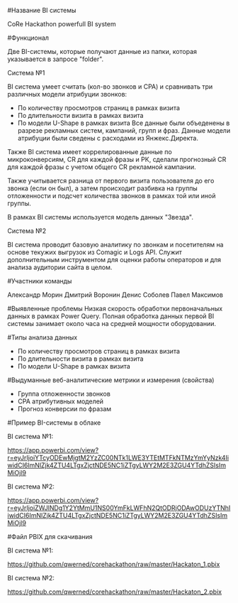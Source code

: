 #Название BI системы

CoRe Hackathon powerfull BI system

#Функционал

Две BI-системы, которые получают данные из папки, которая указывается в запросе "folder".

Система №1

BI система умеет считать (кол-во звонков и CPA) и сравнивать три различных модели атрибуции звонков:
- По количеству просмотров страниц в рамках визита
- По длительности визита в рамках визита
- По модели U-Shape в рамках визита
Все данные были объеденены в разрезе рекламных систем, кампаний, групп и фраз. Данные модели атрибуции были сведены с расходами из Янжекс.Директа.

Также BI система имеет коррелированные данные по микроконверсиям, CR для каждой фразы и РК, сделали прогнозный CR для каждой фразы с учетом общего CR рекламной кампании.

Также учитывается разница от первого визита пользователя до его звонка (если он был), а затем происходит разбивка на группы отложенности и подсчет количества звонков в рамках той или иной группы.

В рамках BI системы используется модель данных "Звезда".

Система №2

BI система проводит базовую аналитику по звонкам и посетителям на основе текужих выгрузок из Comagic и Logs API.
Служит дополнительным инструментом для оценки работы операторов и для анализа аудитории сайта в целом.

#Участники команды

Александр Морин
Дмитрий Воронин
Денис Соболев
Павел Максимов

#Выявленные проблемы
Низкая скорость обработки первоначальных данных в рамках Power Query. 
Полная обработка данных первой BI системы занимает около часа на средней мощности  оборудовании.

#Типы анализа данных

- По количеству просмотров страниц в рамках визита
- По длительности визита в рамках визита
- По модели U-Shape в рамках визита

#Выдуманные веб-аналитические метрики и измерения (свойства)

- Группа отложенности звонков
- CPA атрибутивных моделей
- Прогноз конверсии по фразам

#Пример BI-системы в облаке

BI система №1:

https://app.powerbi.com/view?r=eyJrIjoiYTcyODEwMjgtM2YzZC00NTk1LWE3YTEtMTFkNTMzYmYyNzk4IiwidCI6ImNlZjk4ZTU4LTgxZjctNDE5NC1iZTgyLWY2M2E3ZGU4YTdhZSIsImMiOjl9

BI система №2:

https://app.powerbi.com/view?r=eyJrIjoiZWJlNDg1Y2YtMmU1NS00YmFkLWFhN2QtODRjODAwODUzYTNhIiwidCI6ImNlZjk4ZTU4LTgxZjctNDE5NC1iZTgyLWY2M2E3ZGU4YTdhZSIsImMiOjl9


#Файл PBIX для скачивания

BI система №1:

https://github.com/qwerned/corehackathon/raw/master/Hackaton_1.pbix

BI система №2:

https://github.com/qwerned/corehackathon/raw/master/Hackaton_2.pbix
